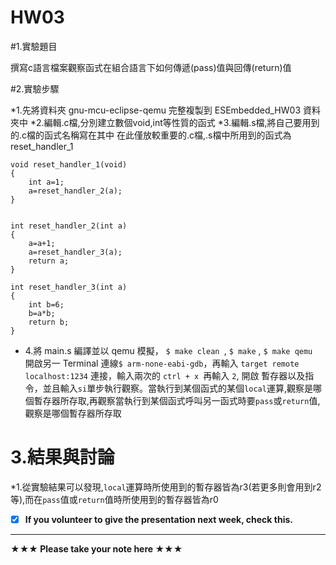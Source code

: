 HW03
===
#1.實驗題目

撰寫c語言檔案觀察函式在組合語言下如何傳遞(pass)值與回傳(return)值

#2.實驗步驟

*1.先將資料夾 gnu-mcu-eclipse-qemu 完整複製到 ESEmbedded_HW03 資料夾中
*2.編輯.c檔,分別建立數個void,int等性質的函式
*3.編輯.s檔,將自己要用到的.c檔的函式名稱寫在其中
在此僅放較重要的.c檔,.s檔中所用到的函式為reset_handler_1
```
void reset_handler_1(void)
{
	int a=1;
	a=reset_handler_2(a);
}


int reset_handler_2(int a)
{
	a=a+1;
	a=reset_handler_3(a);
	return a;	
}

int reset_handler_3(int a)
{
	int b=6;
	b=a*b;
	return b;
}
```
* 4.將 main.s 編譯並以 qemu 模擬， `$ make clean `, `$ make` , `$ make qemu `開啟另一 Terminal 連線` $ arm-none-eabi-gdb `，再輸入 `target remote localhost:1234` 連接，輸入兩次的 `ctrl + x `再輸入 `2`, 開啟 暫存器以及指令，並且輸入` si `單步執行觀察。當執行到某個函式的某個`local`運算,觀察是哪個暫存器所存取,再觀察當執行到某個函式呼叫另一函式時要`pass`或`return`值,觀察是哪個暫存器所存取

# 3.結果與討論
*1.從實驗結果可以發現,`local`運算時所使用到的暫存器皆為r3(若更多則會用到r2等),而在`pass`值或`return`值時所使用到的暫存器皆為r0


- [x] **If you volunteer to give the presentation next week, check this.**

--------------------

**★★★ Please take your note here ★★★**
